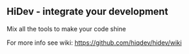 HiDev - integrate your development
----------------------------------

Mix all the tools to make your code shine

For more info see wiki:
https://github.com/hiqdev/hidev/wiki
